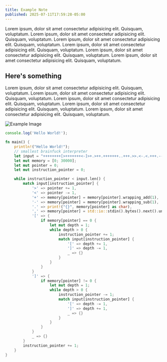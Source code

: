 ```yaml
---
title: Example Note
published: 2025-07-11T17:59:28-05:00
---
```


Lorem ipsum, dolor sit amet consectetur adipisicing elit. Quisquam, voluptatum.
Lorem ipsum, dolor sit amet consectetur adipisicing elit. Quisquam, voluptatum.
Lorem ipsum, dolor sit amet consectetur adipisicing elit. Quisquam, voluptatum.
Lorem ipsum, dolor sit amet consectetur adipisicing elit. Quisquam, voluptatum.
Lorem ipsum, dolor sit amet consectetur adipisicing elit. Quisquam, voluptatum.
Lorem ipsum, dolor sit amet consectetur adipisicing elit. Quisquam, voluptatum.

## Here's something

Lorem ipsum, dolor sit amet consectetur adipisicing elit. Quisquam, voluptatum.
Lorem ipsum, dolor sit amet consectetur adipisicing elit. Quisquam, voluptatum.
Lorem ipsum, dolor sit amet consectetur adipisicing elit. Quisquam, voluptatum.
Lorem ipsum, dolor sit amet consectetur adipisicing elit. Quisquam, voluptatum.
Lorem ipsum, dolor sit amet consectetur adipisicing elit. Quisquam, voluptatum.

<!-- Example image using placeholder service -->
![Example Image](https://via.placeholder.com/150)

```js
console.log('Hello World!');
```

```rust
fn main() {
    println!("Hello World!");
    // smallest brainfuck interpreter
    let input = "++++++++[>+++++++<-]>+.>++.+++++++..+++.>>.<-.<.+++.------.--------.>>+.>++.";
    let mut memory = [0; 30000];
    let mut pointer = 0;
    let mut instruction_pointer = 0;

    while instruction_pointer < input.len() {
        match input[instruction_pointer] {
            '>' => pointer += 1,
            '<' => pointer -= 1,
            '+' => memory[pointer] = memory[pointer].wrapping_add(1),
            '-' => memory[pointer] = memory[pointer].wrapping_sub(1),
            '.' => print!("{}", memory[pointer] as char),
            ',' => memory[pointer] = std::io::stdin().bytes().next().unwrap().unwrap(),
            '[' => {
                if memory[pointer] == 0 {
                    let mut depth = 1;
                    while depth > 0 {
                        instruction_pointer += 1;
                        match input[instruction_pointer] {
                            '[' => depth += 1,
                            ']' => depth -= 1,
                            _ => {}
                        }
                    }
                }
            }
            ']' => {
                if memory[pointer] != 0 {
                    let mut depth = 1;
                    while depth > 0 {
                        instruction_pointer -= 1;
                        match input[instruction_pointer] {
                            '[' => depth -= 1,
                            ']' => depth += 1,
                            _ => {}
                        }
                    }
                }
            }
            _ => {}
        }
        instruction_pointer += 1;
    }
}
```
